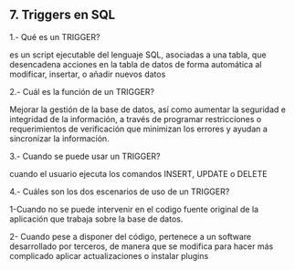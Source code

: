 ## 7. Triggers en SQL
1.- Qué es un TRIGGER?

es un script ejecutable del lenguaje SQL, asociadas a una tabla, que desencadena acciones en la tabla de datos de forma automática al modificar, insertar, o añadir nuevos datos

2.- Cuál es la función de un TRIGGER?

Mejorar la gestión de la base de datos, así como aumentar la seguridad e integridad de la información, a través de programar restricciones o requerimientos de verificación que minimizan los errores y ayudan a sincronizar la información. 

3.- Cuando se puede usar un TRIGGER?

cuando el usuario ejecuta los comandos INSERT, UPDATE o DELETE

4.- Cuáles son los dos escenarios de uso de un TRIGGER?

1-Cuando no se puede intervenir en el codigo fuente original de la aplicación que trabaja sobre la base de datos.

2- Cuando pese a disponer del código, pertenece a un software desarrollado por terceros, de manera que se modifica para hacer más complicado aplicar actualizaciones o instalar plugins
